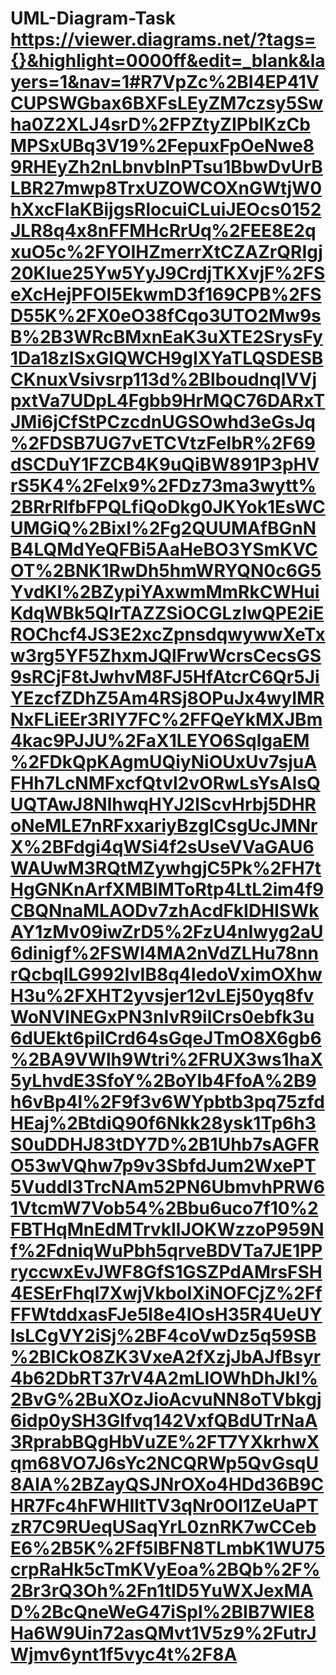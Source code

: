 # UML-Diagram-Task https://viewer.diagrams.net/?tags={}&highlight=0000ff&edit=_blank&layers=1&nav=1#R7VpZc%2BI4EP41VCUPSWGbax6BXFsLEyZM7czsy5Swha0Z2XLJ4srD%2FPZtyZIPbIKzCbMPSxUBq3V19%2FepuxFpOeNwe89RHEyZh2nLbnvblnPTsu1BbwDvUrBLBR27mwp8TrxUZOWCOXnGWtjW0hXxcFIaKBijgsRlocuiCLuiJEOcs0152JLR8q4x8nFFMHcRrUq%2FEE8E2qxuO5c%2FYOIHZmerrXtCZAZrQRIgj20KIue25Yw5YyJ9CrdjTKXvjF%2FSeXcHejPFOI5EkwmD3f169CPB%2FSD55K%2FX0eO38fCqo3UTO2Mw9sB%2B3WRcBMxnEaK3uXTE2SrysFy1Da18zISxGIQWCH9gIXYaTLQSDESBCKnuxVsivsrp113d%2BlboudnqlVVjpxtVa7UDpL4Fgbb9HrMQC76DARxTJMi6jCfStPCzcdnUGSOwhd3eGsJq%2FDSB7UG7vETCVtzFelbR%2F69dSCDuY1FZCB4K9uQiBW891P3pHVrS5K4%2Felx9%2FDz73ma3wytt%2BRrRlfbFPQLfiQoDkg0JKYok1EsWCUMGiQ%2BixI%2Fg2QUUMAfBGnNB4LQMdYeQFBi5AaHeBO3YSmKVCOT%2BNK1RwDh5hmWRYQN0c6G5YvdKI%2BZypiYAxwmMmRkCWHuiKdqWBk5QIrTAZZSiOCGLzIwQPE2iEROChcf4JS3E2xcZpnsdqwywwXeTxw3rg5YF5ZhxmJQlFrwWcrsCecsGS9sRCjF8tJwhvM8FJ5HfAtcrC6Qr5JiYEzcfZDhZ5Am4RSj8OPuJx4wyIMRNxFLiEEr3RIY7FC%2FFQeYkMXJBm4kac9PJJU%2FaX1LEYO6SqlgaEM%2FDkQpKAgmUQiyNiOUxUv7sjuAFHh7LcNMFxcfQtvI2vORwLsYsAlsQUQTAwJ8NlhwqHYJ2lScvHrbj5DHRoNeMLE7nRFxxariyBzglCsgUcJMNrX%2BFdgi4qWSi4f2sUseVVaGAU6WAUwM3RQtMZywhgjC5Pk%2FH7tHgGNKnArfXMBIMToRtp4LtL2im4f9CBQNnaMLAODv7zhAcdFkIDHISWkAY1zMv09iwZrD5%2FzU4nIwyg2aU6dinigf%2FSWl4MA2nVdZLHu78nnrQcbqlLG992IvIB8q4IedoVximOXhwH3u%2FXHT2yvsjer12vLEj50yq8fvWoNVINEGxPN3nIvR9ilCrs0ebfk3u6dUEkt6pilCrd64sGqeJTmO8X6gb6%2BA9VWlh9Wtri%2FRUX3ws1haX5yLhvdE3SfoY%2BoYlb4FfoA%2B9h6vBp4l%2F9f3v6WYpbtb3pq75zfdHEaj%2BtdiQ90f6Nkk28ysk1Tp6h3S0uDDHJ83tDY7D%2B1Uhb7sAGFRO53wVQhw7p9v3SbfdJum2WxePT5Vuddl3TrcNAm52PN6UbmvhPRW61VtcmW7Vob54%2Bbu6uco7f10%2FBTHqMnEdMTrvkIlJOKWzzoP959Nf%2FdniqWuPbh5qrveBDVTa7JE1PPryccwxEvJWF8GfS1GSZPdAMrsFSH4ESErFhql7XwjVkboIXiNOFCjZ%2FfFFWtddxasFJe5l8e4IOsH35R4UeUYlsLCgVY2iSj%2BF4coVwDz5q59SB%2BICkO8ZK3VxeA2fXzjJbAJfBsyr4b62DbRT37rV4A2mLlOWhDhJkI%2BvG%2BuXOzJioAcvuNN8oTVbkgj6idp0ySH3GIfvq142VxfQBdUTrNaA3RprabBQgHbVuZE%2FT7YXkrhwXqm68VO7J6sYc2NCQRWp5QvGsqU8AlA%2BZayQSJNrOXo4HDd36B9CHR7Fc4hFWHIltTV3qNr0Ol1ZeUaPTzR7C9RUeqUSaqYrL0znRK7wCCebE6%2B5K%2Ff5lBFN8TLmbK1WU75crpRaHk5cTmKVyEoa%2BQb%2F%2Br3rQ3Oh%2Fn1tlD5YuWXJexMAD%2BcQneWeG47iSpl%2BIB7WlE8Ha6W9Uin72asQMvt1V5z9%2FutrJWjmv6ynt1f5vyc4t%2F8A
